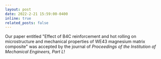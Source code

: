 ```yaml
---
layout: post
date: 2022-2-21 15:59:00-0400
inline: true
related_posts: false
---
```


Our paper entitled "Effect of B4C reinforcement and hot rolling on microstructure and mechanical properties of WE43 magnesium matrix composite" was accepted by the journal of *Proceedings of the Institution of Mechanical Engineers, Part L*!